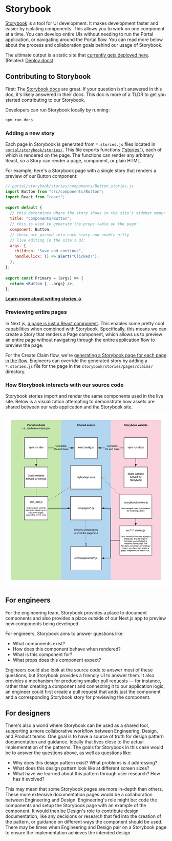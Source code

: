 # Storybook

[Storybook](https://storybook.js.org/) is a tool for UI development. It makes development faster and easier by isolating components. This allows you to work on one component at a time. You can develop entire UIs without needing to run the Portal application, or navigating around the Portal flow. You can read more below about the process and collaboration goals behind our usage of Storybook.

The ultimate output is a static site that [currently gets deployed here](http://pfml-storybook.nava.pizza/). (Related: [Deploy docs](deployment.md))

## Contributing to Storybook

First: The [Storybook docs](https://storybook.js.org/docs/react/get-started/introduction) are great. If your question isn't answered in this doc, it's likely answered in their docs. This doc is more of a TLDR to get you started contributing to our Storybook.

Developers can run Storybook locally by running:

```sh
npm run docs
```

### Adding a new story

Each page in Storybook is generated from `*.stories.js` files located in [`portal/storybook/stories/`](../../portal/storybook/stories/). This file exports functions (["stories"](https://storybook.js.org/docs/react/get-started/whats-a-story)), each of which is rendered on the page. The functions can render any arbitrary React, so a Story can render a page, component, or plain HTML.

For example, here's a Storybook page with a single story that renders a preview of our Button component:

```jsx
// portal/storybook/stories/components/Button.stories.js
import Button from "src/components/Button";
import React from "react";

export default {
  // this determines where the story shows in the site's sidebar menu:
  title: "Components/Button",
  // this is used to generate the props table on the page:
  component: Button,
  // these are passed into each story and enable nifty
  // live editing in the site's UI:
  args: {
    children: "Save and continue",
    handleClick: () => alert("Clicked!"),
  },
};

export const Primary = (args) => {
  return <Button {...args} />;
};
```

**[Learn more about writing stories →](https://storybook.js.org/docs/react/writing-stories/introduction)**

### Previewing entire pages

In Next.js, [a page is just a React component](https://nextjs.org/docs/basic-features/pages). This enables some pretty cool capabilities when combined with Storybook. Specifically, this means we can create a Story that renders a Page component, which allows us to preview an entire page without navigating through the entire application flow to preview the page.

For the Create Claim flow, we're [generating a Storybook page for each page in the flow](../../portal/bin/generate-claims-page-stories.js). Engineers can override the generated story by adding a `*.stories.js` file for the page in the `storybook/stories/pages/claims/` directory.

### How Storybook interacts with our source code

Storybook stories import and render the same components used in the live site. Below is a visualization attempting to demonstrate how assets are shared between our web application and the Storybook site.

![Storybook diagram](assets/storybook.jpeg)

## For engineers

For the engineering team, Storybook provides a place to document components and also provides a place outside of our Next.js app to preview new components being developed.

For engineers, Storybook aims to answer questions like:

- What components exist?
- How does this component behave when rendered?
- What is this component for?
- What props does this component expect?

Engineers could also look at the source code to answer most of these questions, but Storybook provides a friendly UI to answer them. It also provides a mechanism for producing smaller pull requests — for instance, rather than creating a component and connecting it to our application logic, an engineer could first create a pull request that adds just the component and a corresponding Storybook story for previewing the component.

## For designers

There's also a world where Storybook can be used as a shared tool, supporting a more collaborative workflow between Engineering, Design, and Product teams. One goal is to have a source of truth for design pattern documentation and guidance. Ideally that lives close to the actual implementation of the patterns. The goals for Storybook in this case would be to answer the questions above, as well as questions like:

- Why does this design pattern exist? What problems is it addressing?
- What does this design pattern look like at different screen sizes?
- What have we learned about this pattern through user research? How has it evolved?

This may mean that some Storybook pages are more in-depth than others. These more extensive documentation pages would be a collaboration between Engineering and Design. Engineering's role might be: code the components and setup the Storybook page with an example of the component. It would then be Design's role to contribute design documentation, like any decisions or research that fed into the creation of the pattern, or guidance on different ways the component should be used. There may be times when Engineering and Design pair on a Storybook page to ensure the implementation achieves the intended design.
